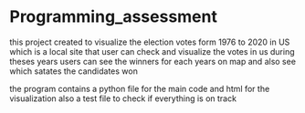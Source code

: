 # Programming_assessment

this project created to visualize the election votes form 1976 to 2020 in US
which is a local site that user can check and visualize the votes in us during theses years
users can see the winners for each years on map and also see which satates the candidates won

the program contains a python file for the main code and html for the visualization
also a test file to check if everything is on track
